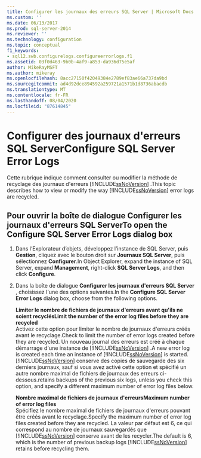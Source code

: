 ```yaml
---
title: Configurer les journaux des erreurs SQL Server | Microsoft Docs
ms.custom: ''
ms.date: 06/13/2017
ms.prod: sql-server-2014
ms.reviewer: ''
ms.technology: configuration
ms.topic: conceptual
f1_keywords:
- sql12.swb.configurelogs.configureerrorlogs.f1
ms.assetid: 03f0d463-9b0b-4af9-a853-da936d75e5af
author: MikeRayMSFT
ms.author: mikeray
ms.openlocfilehash: 8acc27150f42049384e2789ef83ae66a737da9bd
ms.sourcegitcommit: ad4d92dce894592a259721a1571b1d8736abacdb
ms.translationtype: MT
ms.contentlocale: fr-FR
ms.lasthandoff: 08/04/2020
ms.locfileid: "87614845"
---
```

# <a name="configure-sql-server-error-logs"></a><span data-ttu-id="a9338-102">Configurer des journaux d'erreurs SQL Server</span><span class="sxs-lookup"><span data-stu-id="a9338-102">Configure SQL Server Error Logs</span></span>
  <span data-ttu-id="a9338-103">Cette rubrique indique comment consulter ou modifier la méthode de recyclage des journaux d'erreurs [!INCLUDE[ssNoVersion](../../includes/ssnoversion-md.md)] .</span><span class="sxs-lookup"><span data-stu-id="a9338-103">This topic describes how to view or modify the way [!INCLUDE[ssNoVersion](../../includes/ssnoversion-md.md)] error logs are recycled.</span></span>  
  
## <a name="to-open-the-configure-sql-server-error-logs-dialog-box"></a><span data-ttu-id="a9338-104">Pour ouvrir la boîte de dialogue Configurer les journaux d'erreurs SQL Server</span><span class="sxs-lookup"><span data-stu-id="a9338-104">To open the Configure SQL Server Error Logs dialog box</span></span>  
  
1.  <span data-ttu-id="a9338-105">Dans l’Explorateur d’objets, développez l’instance de SQL Server, puis **Gestion**, cliquez avec le bouton droit sur **Journaux SQL Server**, puis sélectionnez **Configurer**.</span><span class="sxs-lookup"><span data-stu-id="a9338-105">In Object Explorer, expand the instance of SQL Server, expand **Management**, right-click **SQL Server Logs**, and then click **Configure**.</span></span>  
  
2.  <span data-ttu-id="a9338-106">Dans la boîte de dialogue **Configurer les journaux d'erreurs SQL Server** , choisissez l'une des options suivantes.</span><span class="sxs-lookup"><span data-stu-id="a9338-106">In the **Configure SQL Server Error Logs** dialog box, choose from the following options.</span></span>  
  
     <span data-ttu-id="a9338-107">**Limiter le nombre de fichiers de journaux d'erreurs avant qu'ils ne soient recyclés**</span><span class="sxs-lookup"><span data-stu-id="a9338-107">**Limit the number of the error log files before they are recycled**</span></span>  
     <span data-ttu-id="a9338-108">Activez cette option pour limiter le nombre de journaux d'erreurs créés avant le recyclage.</span><span class="sxs-lookup"><span data-stu-id="a9338-108">Check to limit the number of error logs created before they are recycled.</span></span> <span data-ttu-id="a9338-109">Un nouveau journal des erreurs est créé à chaque démarrage d'une instance de [!INCLUDE[ssNoVersion](../../includes/ssnoversion-md.md)] .</span><span class="sxs-lookup"><span data-stu-id="a9338-109">A new error log is created each time an instance of [!INCLUDE[ssNoVersion](../../includes/ssnoversion-md.md)] is started.</span></span> [!INCLUDE[ssNoVersion](../../includes/ssnoversion-md.md)] <span data-ttu-id="a9338-110">conserve des copies de sauvegarde des six derniers journaux, sauf si vous avez activé cette option et spécifié un autre nombre maximal de fichiers de journaux des erreurs ci-dessous.</span><span class="sxs-lookup"><span data-stu-id="a9338-110">retains backups of the previous six logs, unless you check this option, and specify a different maximum number of error log files below.</span></span>  
  
     <span data-ttu-id="a9338-111">**Nombre maximal de fichiers de journaux d'erreurs**</span><span class="sxs-lookup"><span data-stu-id="a9338-111">**Maximum number of error log files**</span></span>  
     <span data-ttu-id="a9338-112">Spécifiez le nombre maximal de fichiers de journaux d'erreurs pouvant être créés avant le recyclage.</span><span class="sxs-lookup"><span data-stu-id="a9338-112">Specify the maximum number of error log files created before they are recycled.</span></span> <span data-ttu-id="a9338-113">La valeur par défaut est 6, ce qui correspond au nombre de journaux sauvegardés que [!INCLUDE[ssNoVersion](../../includes/ssnoversion-md.md)] conserve avant de les recycler.</span><span class="sxs-lookup"><span data-stu-id="a9338-113">The default is 6, which is the number of previous backup logs [!INCLUDE[ssNoVersion](../../includes/ssnoversion-md.md)] retains before recycling them.</span></span>  
  
  
